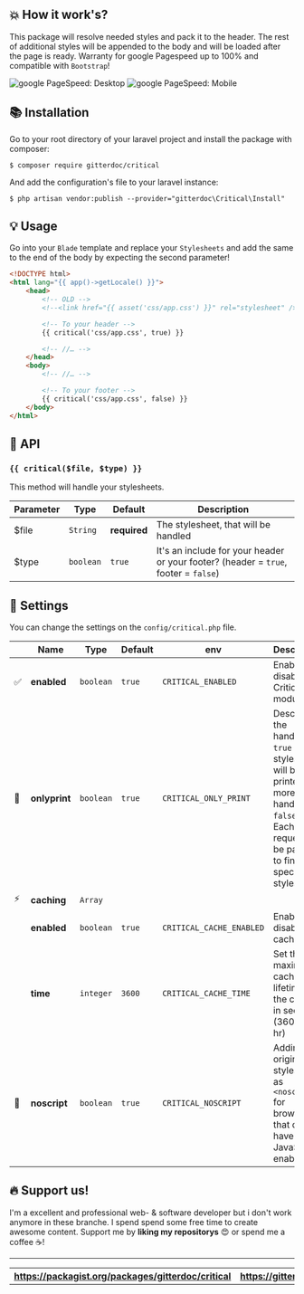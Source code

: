 ## :boom: How it work's?
This package will resolve needed styles and pack it to the header. The rest of additional styles will be appended to the body and will be loaded after the page is ready. Warranty for google Pagespeed up to 100% and compatible with `Bootstrap`!

![google PageSpeed: Desktop](https://gitterdoc.com/GitHub/pagespeed_desktop.png) ![google PageSpeed: Mobile](https://gitterdoc.com/GitHub/pagespeed_mobile.png)

## :books: Installation
Go to your root directory of your laravel project and install the package with composer:

```shell
$ composer require gitterdoc/critical
```

And add the configuration's file to your laravel instance:

```shell
$ php artisan vendor:publish --provider="gitterdoc\Critical\Install"
```

## :bulb: Usage
Go into your `Blade` template and replace your `Stylesheets` and add the same to the end of the body by expecting the second parameter!

```html
<!DOCTYPE html>
<html lang="{{ app()->getLocale() }}">
    <head>
        <!-- OLD -->
        <!--<link href="{{ asset('css/app.css') }}" rel="stylesheet" />-->

        <!-- To your header -->
        {{ critical('css/app.css', true) }}

        <!-- //… -->
    </head>
    <body>
        <!-- //… -->

        <!-- To your footer -->
        {{ critical('css/app.css', false) }}
    </body>
</html>
```

## :hammer: API

### `{{ critical($file, $type) }}`
This method will handle your stylesheets.

| **Parameter** | **Type**  | **Default**  | **Description**                                                                     |
|---------------|-----------|--------------|-------------------------------------------------------------------------------------|
| $file         | `String`  | **required** | The stylesheet, that will be handled                                                |
| $type         | `boolean` | `true`       | It's an include for your header or your footer? (header = `true`, footer = `false`) |

## :wrench: Settings
You can change the settings on the `config/critical.php` file.

|                    | **Name**      | **Type**  | **Default** | **env**                  | **Description**                                                                                                                                             |
|--------------------|---------------|-----------|-------------|--------------------------|-------------------------------------------------------------------------------------------------------------------------------------------------------------|
| :white_check_mark: |  **enabled**  | `boolean` | `true`      | `CRITICAL_ENABLED`       | Enable or disable the Critical module                                                                                                                       |
| :memo:             | **onlyprint** | `boolean` | `true`      | `CRITICAL_ONLY_PRINT`    | Describes the handling  - `true` - Only stylesheets will be printed, no more handling  - `false` - Each site request will be parsed to find specific styles |
| :zap:              | **caching**   | `Array`   |             |                          |                                                                                                                                                             |
|                    | **enabled**   | `boolean` | `true`      | `CRITICAL_CACHE_ENABLED` | Enable or disable the caching                                                                                                                               |
|                    | **time**     | `integer` | `3600`      | `CRITICAL_CACHE_TIME`    | Set the maximal cache lifetime of the cache in seconds (3600 = 1 hr)                                                                                        |
| :scroll:           |  **noscript** | `boolean` | `true`      | `CRITICAL_NOSCRIPT`      | Adding original stylesheet as `<noscript>` for browsers, that don't have JavaScript enabled                                                                 |                                                           |
## :fire: Support us!
I'm a excellent and professional web- & software developer but i don't work anymore in these branche. I spend spend some free time to create awesome content. Support me by **liking my repositorys** :heart_eyes: or spend me a coffee :coffee:!

----
<table width="100%">
  <tr>
    <th>
      <a href="https://packagist.org/packages/gitterdoc/critical" target="_blank">https://packagist.org/packages/gitterdoc/critical</a>
    </th>
    <th style="text-align: right">
      <a href="https://gitterdoc.com" target="_blank">https://gitterdoc.com</a>
    </th>
  </tr>
</div>
